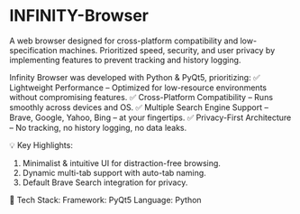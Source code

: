 # INFINITY-Browser
A web browser designed for cross-platform compatibility and low-specification machines. Prioritized speed, security, and user privacy by implementing features to prevent tracking and history logging.


Infinity Browser was developed with Python & PyQt5, prioritizing:
✅ Lightweight Performance – Optimized for low-resource environments without compromising features.
✅ Cross-Platform Compatibility – Runs smoothly across devices and OS.
✅ Multiple Search Engine Support – Brave, Google, Yahoo, Bing – at your fingertips.
✅ Privacy-First Architecture – No tracking, no history logging, no data leaks.

💡 Key Highlights:
1. Minimalist & intuitive UI for distraction-free browsing.
2. Dynamic multi-tab support with auto-tab naming.
3. Default Brave Search integration for privacy.

📌 Tech Stack:
Framework: PyQt5
Language: Python
